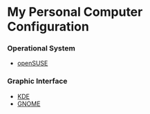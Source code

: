 # My Personal Computer Configuration

### Operational System
- [openSUSE](./opensuse.md)

### Graphic Interface
- [KDE](./kde.md)
- [GNOME](./gnome.md)
